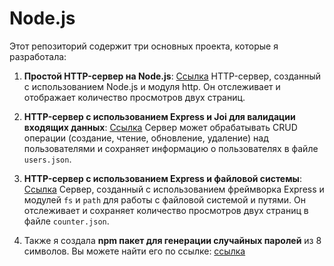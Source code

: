 # Node.js

Этот репозиторий содержит три основных проекта, которые я разработала:

1. **Простой HTTP-сервер на Node.js**:   [Ссылка](https://github.com/Asalferova/Node.js/tree/main/httpServer)
HTTP-сервер, созданный с использованием Node.js и модуля http.
Он отслеживает и отображает количество просмотров двух страниц.

2. **HTTP-сервер с использованием Express и Joi для валидации входящих данных**:   [Ссылка](https://github.com/Asalferova/Node.js/tree/main/expressServerUsers)
Сервер может обрабатывать CRUD операции (создание, чтение, обновление, удаление) над пользователями и сохраняет информацию о пользователях в файле `users.json`.

3. **HTTP-сервер с использованием Express и файловой системы**:     [Ссылка](https://github.com/Asalferova/Node.js/tree/main/expressPractice)
Сервер, созданный с использованием фреймворка Express и модулей `fs` и `path` для работы с файловой системой и путями.
Он отслеживает и сохраняет количество просмотров двух страниц в файле `counter.json`.

4. Также я создала **npm пакет для генерации случайных паролей** из 8 символов. Вы можете найти его по ссылке: [ссылка](https://www.npmjs.com/package/generate-password-random-8)
